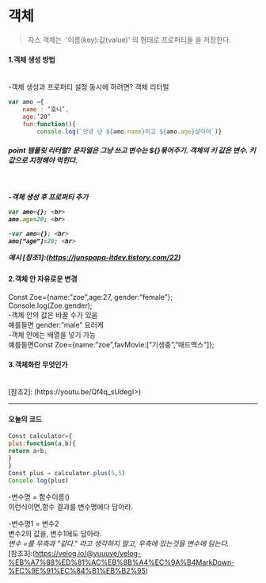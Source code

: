 # 객체 
> 자스 객체는  '이름(key):값(value)' 의 형태로 프로퍼티들 을 저장한다.

<h4> 1.객체 생성 방법</h4> <br>
-객체 생성과 프로퍼티 설정 동시에 하려면? 객체 리터럴

```javascript
var amo ={ 
	name : ‘호니’, 
	age:’20’ 
	fun:function(){ 
		console.log(`안녕 난 ${amo.name}이고 ${amo.age}살이야`)} 
```
   
<h5> point 템플릿 리터럴? 문자열은 그냥 쓰고 변수는 ${}묶어주기. 객체의 키 값은 변수. 키값으로 지정해야 먹힌다.<h5> <br>

-객체 생성 후 프로퍼티 추가 <br>
```javascript
var amo={}; <br>
amo.age=20; <br>

-var amo={}; <br>
amo[“age”]=20; <br>
``` 
예시 [참조1]:(https://junspapa-itdev.tistory.com/22)<br>

<h4> 2.객체 안 자유로운 변경</h4>
Const Zoe={name:”zoe”,age:27, gender:”female”};
<br>Console.log(Zoe.gender);
  <br>-객체 안의 값은 바꿀 수가 있음<br> 예를들면 gender:”male” 요러케
  <br>-객체 안에는 배열을 넣기 가능<br>예를들면Const Zoe={name:”zoe”,favMovie:[“기생충”,”매드맥스”]};<br>

<h4> 3.객체화란 무엇인가</h4>
<br>[참조2]: (https://youtu.be/Qf4q_sUdegI>)


---
<h4>오늘의 코드</h4>

```javascript
Const calculator={
plus:function(a,b){
return a+b;
}
}
Const plus = calculator.plus(5,5)
Console.log(plus)
```

  -변수명 = 함수이름()<br>
  이런식이면,함수 결과를 변수명에다 담아라.<br>

  -변수명1 = 변수2<br>
  변수2의 값을, 변수1에도 담아라.<br>
  *변수 =를 우측과 "같다." 라고 생각하지 말고, 우측에 있는것을 변수에 담는다.*<br>
[참조3]:(https://velog.io/@yuuuye/velog-%EB%A7%88%ED%81%AC%EB%8B%A4%EC%9A%B4MarkDown-%EC%9E%91%EC%84%B1%EB%B2%95)

